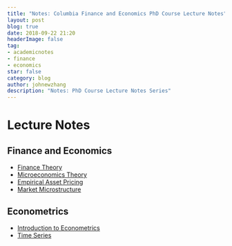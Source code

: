 ```yaml
---
title: "Notes: Columbia Finance and Economics PhD Course Lecture Notes"
layout: post
blog: true
date: 2018-09-22 21:20
headerImage: false
tag:
- academicnotes
- finance
- economics
star: false
category: blog
author: johnewzhang
description: "Notes: PhD Course Lecture Notes Series"
---
```


# Lecture Notes

## Finance and Economics

* <a href="{{site.base_url}}/assets/pdfs/Finance Theory.pdf">Finance Theory</a>
* <a href="{{site.base_url}}/assets/pdfs/Microeconomics Theory.pdf">Microeconomics Theory</a>
* <a href="{{site.base_url}}/assets/pdfs/Empirical Asset Pricing.pdf">Empirical Asset Pricing</a>
* <a href="{{site.base_url}}/assets/pdfs/Market Microstructure.pdf">Market Microstructure</a>

## Econometrics

* <a href="{{site.base_url}}/assets/pdfs/Introduction to Financial Econometrics.pdf">Introduction to Econometrics</a>
* <a href="{{site.base_url}}/assets/pdfs/Finanical Econometrics-Time Series.pdf">Time Series</a>
